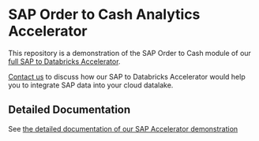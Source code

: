 # SAP Order to Cash Analytics Accelerator

This repository is a demonstration of the SAP Order to Cash module of our [full SAP to Databricks Accelerator](https://sap2databricks.com/sap-data-model-databricks).

[Contact us](https://sap2databricks.com/contact) to discuss how our SAP to Databricks Accelerator would help you to integrate SAP data into your cloud datalake.

## Detailed Documentation

See [the detailed documentation of our SAP Accelerator demonstration](https://datasentics.github.io/sap-order-to-cash-docs/)
